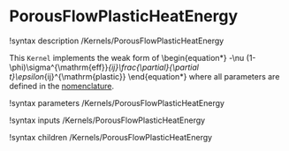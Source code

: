 # PorousFlowPlasticHeatEnergy

!syntax description /Kernels/PorousFlowPlasticHeatEnergy

This `Kernel` implements the weak form of
\begin{equation*}
  -\nu (1-\phi)\sigma^{\mathrm{eff}}_{ij}\frac{\partial}{\partial t}\epsilon_{ij}^{\mathrm{plastic}}
\end{equation*}
where all parameters are defined in the [nomenclature](/porous_flow/nomenclature.md).

!syntax parameters /Kernels/PorousFlowPlasticHeatEnergy

!syntax inputs /Kernels/PorousFlowPlasticHeatEnergy

!syntax children /Kernels/PorousFlowPlasticHeatEnergy
